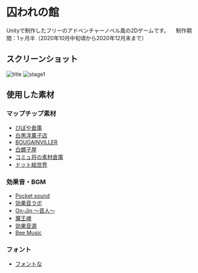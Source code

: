 # 囚われの館
Unityで制作したフリーのアドベンチャーノベル風の2Dゲームです。  　制作期間：1ヶ月半（2020年10月中旬頃から2020年12月末まで）


## スクリーンショット
![title](https://user-images.githubusercontent.com/92298809/144748271-42201791-4e9a-4b8f-ac4f-a511c7cf0400.png)
![stage1]()


## 使用した素材
### マップチップ素材
* [ぴぽや倉庫](https://pipoya.net/) 
* [白黒洋菓子店](https://noir-et-blanc-patisserie.amebaownd.com/) 
* [BOUGAINVILLER](http://bougainvillea.egoism.jp/material/material.html) 
* [白螺子屋](http://hi79.web.fc2.com/) 
* [コミュ将の素材倉庫](https://comshou.wixsite.com/com-sho/about) 
* [ドット絵世界](http://yms.main.jp) 


### 効果音・BGM
* [Pocket sound](https://pocket-se.info/)
* [効果音ラボ](https://soundeffect-lab.info/)
* [On-Jin ～音人～](https://on-jin.com/)
* [魔王魂](https://maoudamashii.jokersounds.com/)
* [効果音源](http://koukaongen.com/)
* [Bee Music](http://beemyu.com/index.html)


### フォント
* [フォントな](http://www.fontna.com/)

